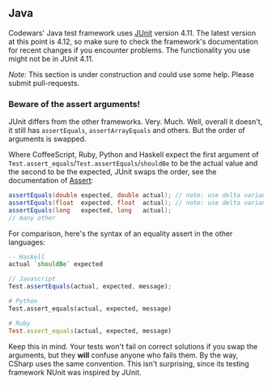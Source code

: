 Java
----

Codewars' Java test framework uses [JUnit](http://junit.org/) version 4.11.
The latest version at this point is 4.12, so make sure to check the
framework's documentation for recent changes if you encounter problems. The
functionality you use might not be in JUnit 4.11.

*Note:* This section is under construction and could use some help. Please
submit pull-requests.

### Beware of the assert arguments!
JUnit differs from the other frameworks. Very. Much. Well, overall it doesn't,
it still has `assertEquals`, `assertArrayEquals` and others. But the
order of arguments is swapped.

Where CoffeeScript, Ruby, Python and Haskell expect the first argument of
`Test.assert_equals`/`Test.assertEquals`/`shouldBe` to be the actual value and
the second to be the expected, JUnit swaps the order, see the documentation of
[Assert][assert-java]:

``` java
assertEquals(double expected, double actual); // note: use delta variant!
assertEquals(float  expected, float  actual); // note: use delta variant!
assertEquals(long   expected, long   actual);
// many other
```

For comparison, here's the syntax of an equality assert in the other languages:

``` haskell
-- Haskell
actual `shouldBe` expected
```
``` javascript
// Javascript
Test.assertEquals(actual, expected, message);
```
``` python
# Python
Test.assert_equals(actual, expected, message)
```
``` ruby
# Ruby
Test.assert_equals(actual, expected, message)
```

Keep this in mind. Your tests won't fail on correct solutions if you swap the
arguments, but they __will__ confuse anyone who fails them. By the way, CSharp
uses the same convention. This isn't surprising, since its testing framework
NUnit was inspired by JUnit.

 [assert-java]: http://junit.org/javadoc/latest/org/junit/Assert.html
